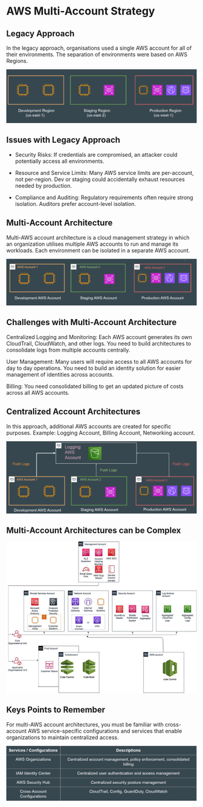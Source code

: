 # AWS Multi-Account Strategy

## Legacy Approach

In the legacy approach, organisations used a single AWS account for all of their
environments.
The separation of environments were based on AWS Regions.

![My Image](images/image1.png)

## Issues with Legacy Approach

- Security Risks: If credentials are compromised, an attacker could potentially
  access all environments.

- Resource and Service Limits: Many AWS service limits are per-account, not
  per-region. Dev or staging could accidentally exhaust resources needed by
  production.

- Compliance and Auditing: Regulatory requirements often require strong
  isolation. Auditors prefer account-level isolation.

## Multi-Account Architecture

Multi-AWS account architecture is a cloud management strategy in which an
organization utilises multiple AWS accounts to run and manage its workloads.
Each environment can be isolated in a separate AWS account.

![My Image](images/image2.png)

## Challenges with Multi-Account Architecture

Centralized Logging and Monitoring: Each AWS account generates its own
CloudTrail, CloudWatch, and other logs. You need to build architectures to
consolidate logs from multiple accounts centrally.

User Management: Many users will require access to all AWS accounts for day
to day operations. You need to build an identity solution for easier management
of identities across accounts.

Billing: You need consolidated billing to get an updated picture of costs across all
AWS accounts.

## Centralized Account Architectures

In this approach, additional AWS accounts are created for specific purposes.
Example: Logging Account, Billing Account, Networking account.

![My Image](images/image3.png)

## Multi-Account Architectures can be Complex

![My Image](images/image4.png)

## Keys Points to Remember

For multi-AWS account architectures, you must be familiar with cross-account
AWS service-specific configurations and services that enable organizations to
maintain centralized access.

![My Image](images/image5.png)
